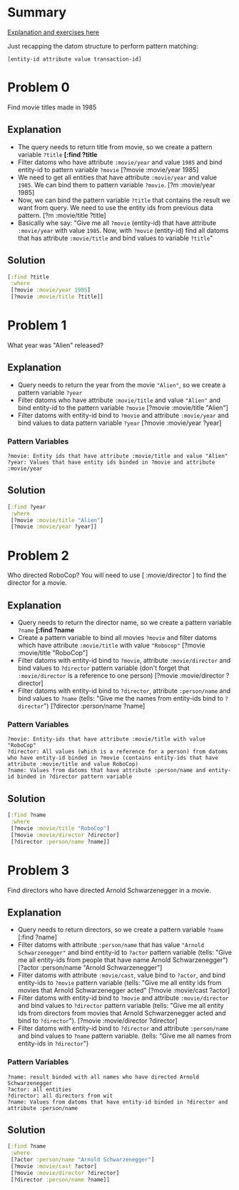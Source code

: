 # Summary

[Explanation and exercises here](http://www.learndatalogtoday.org/chapter/2)

Just recapping the datom structure to perform pattern matching:

`[entity-id attribute value transaction-id]`

# Problem 0

Find movie titles made in 1985

## Explanation

* The query needs to return title from movie, so we create a pattern variable `?title` **[:find ?title**
* Filter datoms who have attribute `:movie/year` and value `1985` and bind entity-id to pattern variable `?movie` [?movie :movie/year 1985]
* We need to get all entities that have attribute `:movie/year` and value `1985`. We can bind them to pattern variable `?movie`. [?m :movie/year 1985]
* Now, we can bind the pattern variable `?title` that contains the result we want from query. We need to use the entity ids from previous data pattern. [?m :movie/title ?title]
* Basically whe say: "Give me all `?movie` (entity-id) that have attribute `:movie/year` with value `1985`. Now, with `?movie` (entity-id) find all datoms that has attribute `:movie/title` and bind values to variable `?title`"

## Solution

```clojure
[:find ?title
 :where
 [?movie :movie/year 1985]
 [?movie :movie/title ?title]]
```

# Problem 1

What year was "Alien" released?

## Explanation

* Query needs to return the year from the movie `"Alien"`, so we create a pattern variable `?year` 
* Filter datoms who have attribute `:movie/title` and value `"Alien"` and bind entity-id to the pattern variable `?movie` [?movie :movie/title "Alien"]
* Filter datoms with entity-id bind to `?movie` and attribute `:movie/year` and bind values to data pattern variable `?year`  [?movie :movie/year ?year]

### Pattern Variables

```
?movie: Entity ids that have attribute :movie/title and value "Alien"
?year: Values that have entity ids binded in ?movie and attribute :movie/year
```

## Solution

```clojure
[:find ?year
 :where
 [?movie :movie/title "Alien"]
 [?movie :movie/year ?year]]
```

# Problem 2

Who directed RoboCop? You will need to use [<movie-eid> :movie/director <person-eid>] to find the director for a movie.

## Explanation

* Query needs to return the director name,  so we create a pattern variable `?name` **[:find ?name**
* Create a pattern variable to bind all movies `?movie` and filter datoms which have attribute `:movie/title` with value `"Robocop"` [?movie :movie/title "RoboCop"]
* Filter datoms with entity-id bind to `?movie`, attribute `:movie/director` and bind values to `?director` pattern variable (don't forget that `:movie/director` is a reference to one person) [?movie :movie/director ?director]
* Filter datoms with entity-id bind to `?director`, attribute `:person/name` and bind values to `?name` (tells: "Give me the names from entity-ids bind to `?director`") [?director :person/name ?name]

### Pattern Variables

```
?movie: Entity-ids that have attribute :movie/title with value "RoboCop"
?director: All values (which is a reference for a person) from datoms who have entity-id binded in ?movie (contains entity-ids that have attribute :movie/title and value RoboCop)
?name: Values from datoms that have attribute :person/name and entity-id binded in ?director pattern variable 
```

## Solution

```clojure
[:find ?name
 :where
 [?movie :movie/title "RoboCop"]
 [?movie :movie/director ?director]
 [?director :person/name ?name]]
```

# Problem 3

Find directors who have directed Arnold Schwarzenegger in a movie.

## Explanation

* Query needs to return directors, so we create a pattern variable `?name` [:find ?name]
* Filter datoms with attribute `:person/name` that has value `"Arnold Schwarzenegger"` and bind entity-id to `?actor` pattern variable (tells: "Give me all entity-ids from people that have name Arnold Schwarzenegger") [?actor :person/name "Arnold Schwarzenegger"]
* Filter datoms with attribute `:movie/cast`, value bind to `?actor`, and bind entity-ids to `?movie` pattern variable (tells: "Give me all entity ids from movies that Arnold Schwarzenegger acted"  [?movie :movie/cast ?actor]
* Filter datoms with entity-id bind to `?movie` and attribute `:movie/director` and bind values to `?director` pattern variable (tells: "Give me all entity ids from directors from movies that Arnold Schwarzenegger acted and bind to `?director`"). [?movie :movie/director ?director]
* Filter datoms with entity-id bind to `?director` and attribute `:person/name` and bind values to `?name` pattern variable. (tells: "Give me all names from entity-ids in `?director`")

### Pattern Variables

```
?name: result binded with all names who have directed Arnold Schwarzenegger
?actor: all entities 
?director: all directors from wit
?name: Values from datoms that have entity-id binded in ?director and attribute :person/name
```

## Solution

```clojure
[:find ?name
 :where
 [?actor :person/name "Arnold Schwarzenegger"]
 [?movie :movie/cast ?actor]
 [?movie :movie/director ?director]
 [?director :person/name ?name]]
```